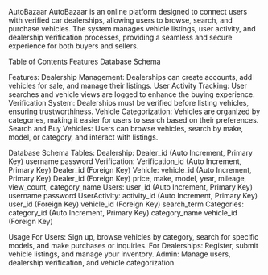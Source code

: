 AutoBazaar
AutoBazaar is an online platform designed to connect users with verified car dealerships, allowing users to browse, search, and purchase vehicles. The system manages vehicle listings, user activity, and dealership verification processes, providing a seamless and secure experience for both buyers and sellers.

Table of Contents
Features
Database Schema

Features:
Dealership Management: Dealerships can create accounts, add vehicles for sale, and manage their listings.
User Activity Tracking: User searches and vehicle views are logged to enhance the buying experience.
Verification System: Dealerships must be verified before listing vehicles, ensuring trustworthiness.
Vehicle Categorization: Vehicles are organized by categories, making it easier for users to search based on their preferences.
Search and Buy Vehicles: Users can browse vehicles, search by make, model, or category, and interact with listings.

Database Schema
Tables:
  Dealership:
    Dealer_id (Auto Increment, Primary Key)
    username
    password
  Verification:
    Verification_id (Auto Increment, Primary Key)
    Dealer_id (Foreign Key)
  Vehicle:
    vehicle_id (Auto Increment, Primary Key)
    Dealer_id (Foreign Key)
    price, make, model, year, mileage, view_count, category_name
  Users:
    user_id (Auto Increment, Primary Key)
    username
    password
  UserActivity:
    activity_id (Auto Increment, Primary Key)
    user_id (Foreign Key)
    vehicle_id (Foreign Key)
    search_term
  Categories:
    category_id (Auto Increment, Primary Key)
    category_name
    vehicle_id (Foreign Key)

Usage
  For Users: Sign up, browse vehicles by category, search for specific models, and make purchases or inquiries.
  For Dealerships: Register, submit vehicle listings, and manage your inventory.
  Admin: Manage users, dealership verification, and vehicle categorization.
  
